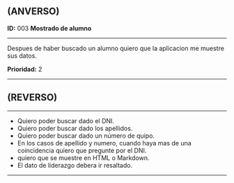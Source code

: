 ## (ANVERSO)

**ID:** 003 **Mostrado de alumno**
___

Despues de haber buscado un alumno quiero que la aplicacion me muestre sus datos.

**Prioridad:** 2
___


## (REVERSO)
___

* Quiero poder buscar dado el DNI.
* Quiero poder buscar dado los apellidos.
* Quiero poder buscar dado un número de quipo.
* En los casos de apellido y numero, cuando haya mas de una coincidencia quiero que pregunte por el DNI.
* quiero que se muestre en HTML o Markdown.
* El dato de liderazgo debera ir resaltado.
___
